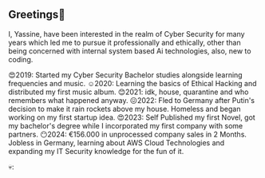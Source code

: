 ## Greetings👋

I, Yassine, have been interested in the realm of Cyber Security for many years which led me to pursue it professionally and ethically, other than being concerned with internal system based Ai technologies, also, new to coding.

😍2019: Started my Cyber Security Bachelor studies alongside learning frequencies and music.
☺️2020: Learning the basics of Ethical Hacking and distributed my first music album.
😊2021: idk, house, quarantine and who remembers what happened anyway.
😖2022: Fled to Germany after Putin's decision to make it rain rockets above my house. Homeless and began working on my first startup idea.
😍2023: Self Published my first Novel, got my bachelor's degree while I incorporated my first company with some partners.
😶2024: €156.000 in unprocessed company sales in 2 Months. Jobless in Germany, learning about AWS Cloud Technologies and expanding my IT Security knowledge for the fun of it.

💀:  <script src="https://tryhackme.com/badge/2656573"></script>

<!--
**Yassinebelmostafa/Yassinebelmostafa** is a ✨ _special_ ✨ repository because its `README.md` (this file) appears on your GitHub profile.

Here are some ideas to get you started:

- 🔭 I’m currently working on ...
- 🌱 I’m currently learning ...
- 👯 I’m looking to collaborate on ...
- 🤔 I’m looking for help with ...
- 💬 Ask me about ...
- 📫 How to reach me: ...
- 😄 Pronouns: ...
- ⚡ Fun fact: ...
-->
